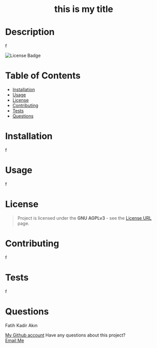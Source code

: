 

<h1 align="center">this is my title</h1>

# Description 

f

![License Badge](https://img.shields.io/static/v1?label=license&message=GNU+AGPLv3&color=brightgreen&style=for-the-badge)
<br />

# Table of Contents 

- [Installation](#installation)
- [Usage](#usage)
- [License](#license)
- [Contributing](#contributing)
- [Tests](#tests)
- [Questions](#questions)

# Installation 

f

# Usage  

f

# License
> Project is licensed under the **GNU AGPLv3** - see the [License URL](https://choosealicense.com/licenses/agpl-3.0) page.

# Contributing 

f

# Tests 

f

# Questions 

Fatih Kadir Akın

[My Github account](https://github.com/f)
Have any questions about this project? </br>
<a href="f">Email Me</a>  
    
   